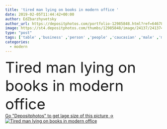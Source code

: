 ```yaml
---
title: 'tired man lying on books in modern office '
date: 2019-02-05T11:44:42+00:00
author: EdZbarzhyvetsky
author_url: https://depositphotos.com/portfolio-12985848.html?ref=64678756
image: https://st4.depositphotos.com/thumbs/12985848/image/24137/241374040/api_thumb_450.jpg?forcejpeg=true
type: "post"
tags: ['table' ,'business' ,'person' ,'people' ,'caucasian' ,'male' ,'man' ,'modern' ,'office' ,'lying' ,'tired' ,'work' ,'businessman' ,'read' ,'learning' ,'education' ,'studying' ,'indoors' ,'learn' ,'profession' ,'study' ,'casual' ,'handsome' ,'books' ,'workplace' ,'knowledge' ,'workspace' ,'exhausted' ,'educational' ,'bearded' ,'tuition' ,'professional occupation' ,'selective focus' ]
categories: 
  - modern
---
```

<div aling="center">
            <font size="60"> Tired man lying on books in modern office</font>   
</div>
<div>
    <a href='https://st4.depositphotos.com/thumbs/12985848/image/24137/241374040/api_thumb_450.jpg?forcejpeg=true?ref=64678756' target=_blank > Go "Depositphotos" to get lage size of this picture ->
        <img href='https://st4.depositphotos.com/thumbs/12985848/image/24137/241374040/api_thumb_450.jpg?forcejpeg=true?ref=64678756' src='https://st4.depositphotos.com/12985848/24137/i/950/depositphotos_241374040-stock-photo-tired-man-lying-books-modern.jpg?forcejpeg=true' alt='Tired man lying on books in modern office' >
    </a>
</div>
